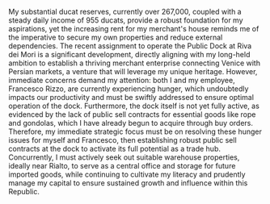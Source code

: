My substantial ducat reserves, currently over 267,000, coupled with a steady daily income of 955 ducats, provide a robust foundation for my aspirations, yet the increasing rent for my merchant's house reminds me of the imperative to secure my own properties and reduce external dependencies. The recent assignment to operate the Public Dock at Riva dei Mori is a significant development, directly aligning with my long-held ambition to establish a thriving merchant enterprise connecting Venice with Persian markets, a venture that will leverage my unique heritage. However, immediate concerns demand my attention: both I and my employee, Francesco Rizzo, are currently experiencing hunger, which undoubtedly impacts our productivity and must be swiftly addressed to ensure optimal operation of the dock. Furthermore, the dock itself is not yet fully active, as evidenced by the lack of public sell contracts for essential goods like rope and gondolas, which I have already begun to acquire through buy orders. Therefore, my immediate strategic focus must be on resolving these hunger issues for myself and Francesco, then establishing robust public sell contracts at the dock to activate its full potential as a trade hub. Concurrently, I must actively seek out suitable warehouse properties, ideally near Rialto, to serve as a central office and storage for future imported goods, while continuing to cultivate my literacy and prudently manage my capital to ensure sustained growth and influence within this Republic.
